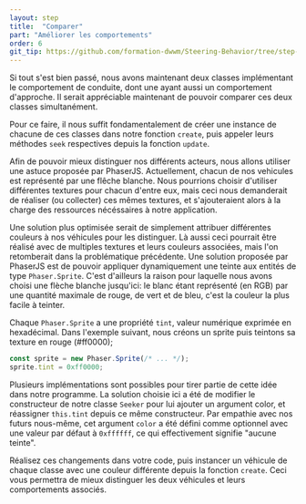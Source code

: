 ```yaml
---
layout: step
title:  "Comparer"
part: "Améliorer les comportements"
order: 6
git_tip: https://github.com/formation-dwwm/Steering-Behavior/tree/step-5
---
```


Si tout s'est bien passé, nous avons maintenant deux classes implémentant le comportement de conduite, dont une ayant aussi un comportement d'approche.
Il serait appréciable maintenant de pouvoir comparer ces deux classes simultanément.

Pour ce faire, il nous suffit fondamentalement de créer une instance de chacune de ces classes dans notre fonction `create`, puis appeler leurs méthodes `seek` respectives depuis la fonction `update`.

Afin de pouvoir mieux distinguer nos différents acteurs, nous allons utiliser une astuce proposée par PhaserJS. Actuellement, chacun de nos vehicules est représenté par une flêche blanche. Nous pourrions choisir d'utiliser différentes textures pour chacun d'entre eux, mais ceci nous demanderait de réaliser (ou collecter) ces mêmes textures, et s'ajouteraient alors à la charge des ressources nécéssaires à notre application.

Une solution plus optimisée serait de simplement attribuer différentes couleurs à nos véhicules pour les distinguer. Là aussi ceci pourrait être réalisé avec de multiples textures et leurs couleurs associées, mais l'on retomberait dans la problématique précédente.
Une solution proposée par PhaserJS est de pouvoir appliquer dynamiquement une teinte aux entités de type `Phaser.Sprite`. C'est d'ailleurs la raison pour laquelle nous avons choisi une flèche blanche jusqu'ici: le blanc étant représenté (en RGB) par une quantité maximale de rouge, de vert et de bleu, c'est la couleur la plus facile à teinter.

Chaque `Phaser.Sprite` a une propriété `tint`, valeur numérique exprimée en hexadécimal. Dans l'exemple suivant, nous créons un sprite puis teintons sa texture en rouge (#ff0000);

```js
const sprite = new Phaser.Sprite(/* ... */);
sprite.tint = 0xff0000;
```

Plusieurs implémentations sont possibles pour tirer partie de cette idée dans notre programme. La solution choisie ici a été de modifier le constructeur de notre classe `Seeker` pour lui ajouter un argument color, et réassigner `this.tint` depuis ce même constructeur. Par empathie avec nos futurs nous-même, cet argument `color` a été défini comme optionnel avec une valeur par défaut à `0xffffff`, ce qui effectivement signifie "aucune teinte".

Réalisez ces changements dans votre code, puis instancer un véhicule de chaque classe avec une couleur différente depuis la fonction `create`.
Ceci vous permettra de mieux distinguer les deux véhicules et leurs comportements associés.